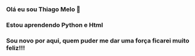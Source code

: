###  Olá eu sou Thiago Melo  🤙

### Estou aprendendo Python e  Html

###  Sou novo por aqui, quem puder me dar uma força ficarei muito feliz!!!
